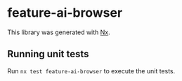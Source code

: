 # feature-ai-browser

This library was generated with [Nx](https://nx.dev).

## Running unit tests

Run `nx test feature-ai-browser` to execute the unit tests.
